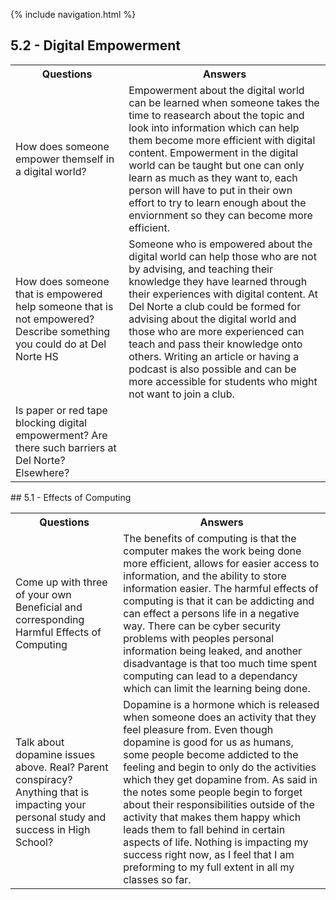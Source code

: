 {% include navigation.html %}


## 5.2 - Digital Empowerment
<table>
   <tr>
    <th>Questions</th>
    <th>Answers</th>
   </tr>
   <tr>
    <td>How does someone empower themself in a digital world?</td>
    <td>Empowerment about the digital world can be learned when someone takes the time to reasearch about the topic and look into information which can help them become more efficient with digital content. Empowerment in the digital world can be taught but one can only learn as much as they want to, each person will have to put in their own effort to try to learn enough about the enviornment so they can become more efficient. </td>
  </tr>
   <tr>
    <td>How does someone that is empowered help someone that is not empowered? Describe something you could do at Del Norte HS</td>
    <td>Someone who is empowered about the digital world can help those who are not by advising, and teaching their knowledge they have learned through their experiences with digital content. At Del Norte a club could be formed for advising about the digital world and those who are more experienced can teach and pass their knowledge onto others. Writing an article or having a podcast is also possible and can be more accessible for students who might not want to join a club.</td>
  </tr>
   <tr>
    <td>Is paper or red tape blocking digital empowerment? Are there such barriers at Del Norte? Elsewhere?</td>
    <td></td>
  </tr>
  </table>
## 5.1 - Effects of Computing
<table>
   <tr>
    <th>Questions</th>
    <th>Answers</th>
   </tr>
   <tr>
    <td>Come up with three of your own Beneficial and corresponding Harmful Effects of Computing</td>
    <td>The benefits of computing is that the computer makes the work being done more efficient, allows for easier access to information, and the ability to store information easier. The harmful effects of computing is that it can be addicting and can effect a persons life in a negative way. There can be cyber security problems with peoples personal information being leaked, and another disadvantage is that too much time spent computing can lead to a dependancy which can limit the learning being done. </td>
  </tr>
   <tr>
    <td>Talk about dopamine issues above. Real? Parent conspiracy? Anything that is impacting your personal study and success in High School?</td>
    <td>Dopamine is a hormone which is released when someone does an activity that they feel pleasure from. Even though dopamine is good for us as humans, some people become addicted to the feeling and begin to only do the activities which they get dopamine from. As said in the notes some people begin to forget about their responsibilities outside of the activity that makes them happy which leads them to fall behind in certain aspects of life. Nothing is impacting my success right now, as I feel that I am preforming to my full extent in all my classes so far.</td>
  </tr>
  </table>
